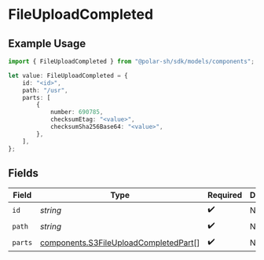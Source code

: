 # FileUploadCompleted

## Example Usage

```typescript
import { FileUploadCompleted } from "@polar-sh/sdk/models/components";

let value: FileUploadCompleted = {
    id: "<id>",
    path: "/usr",
    parts: [
        {
            number: 690785,
            checksumEtag: "<value>",
            checksumSha256Base64: "<value>",
        },
    ],
};
```

## Fields

| Field                                                                                          | Type                                                                                           | Required                                                                                       | Description                                                                                    |
| ---------------------------------------------------------------------------------------------- | ---------------------------------------------------------------------------------------------- | ---------------------------------------------------------------------------------------------- | ---------------------------------------------------------------------------------------------- |
| `id`                                                                                           | *string*                                                                                       | :heavy_check_mark:                                                                             | N/A                                                                                            |
| `path`                                                                                         | *string*                                                                                       | :heavy_check_mark:                                                                             | N/A                                                                                            |
| `parts`                                                                                        | [components.S3FileUploadCompletedPart](../../models/components/s3fileuploadcompletedpart.md)[] | :heavy_check_mark:                                                                             | N/A                                                                                            |